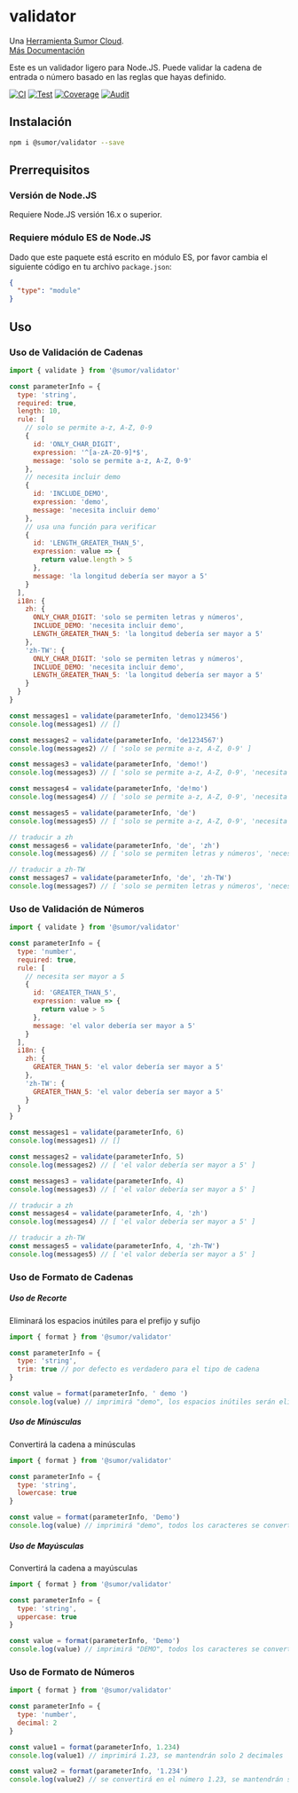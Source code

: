 # validator

Una [Herramienta Sumor Cloud](https://sumor.cloud).  
[Más Documentación](https://sumor.cloud)

Este es un validador ligero para Node.JS.
Puede validar la cadena de entrada o número basado en las reglas que hayas definido.

[![CI](https://github.com/sumor-cloud/validator/actions/workflows/ci.yml/badge.svg)](https://github.com/sumor-cloud/validator/actions/workflows/ci.yml)
[![Test](https://github.com/sumor-cloud/validator/actions/workflows/ut.yml/badge.svg)](https://github.com/sumor-cloud/validator/actions/workflows/ut.yml)
[![Coverage](https://github.com/sumor-cloud/validator/actions/workflows/coverage.yml/badge.svg)](https://github.com/sumor-cloud/validator/actions/workflows/coverage.yml)
[![Audit](https://github.com/sumor-cloud/validator/actions/workflows/audit.yml/badge.svg)](https://github.com/sumor-cloud/validator/actions/workflows/audit.yml)

## Instalación

```bash
npm i @sumor/validator --save
```

## Prerrequisitos

### Versión de Node.JS

Requiere Node.JS versión 16.x o superior.

### Requiere módulo ES de Node.JS

Dado que este paquete está escrito en módulo ES, por favor cambia el siguiente código en tu archivo `package.json`:

```json
{
  "type": "module"
}
```

## Uso

### Uso de Validación de Cadenas

```js
import { validate } from '@sumor/validator'

const parameterInfo = {
  type: 'string',
  required: true,
  length: 10,
  rule: [
    // solo se permite a-z, A-Z, 0-9
    {
      id: 'ONLY_CHAR_DIGIT',
      expression: '^[a-zA-Z0-9]*$',
      message: 'solo se permite a-z, A-Z, 0-9'
    },
    // necesita incluir demo
    {
      id: 'INCLUDE_DEMO',
      expression: 'demo',
      message: 'necesita incluir demo'
    },
    // usa una función para verificar
    {
      id: 'LENGTH_GREATER_THAN_5',
      expression: value => {
        return value.length > 5
      },
      message: 'la longitud debería ser mayor a 5'
    }
  ],
  i18n: {
    zh: {
      ONLY_CHAR_DIGIT: 'solo se permiten letras y números',
      INCLUDE_DEMO: 'necesita incluir demo',
      LENGTH_GREATER_THAN_5: 'la longitud debería ser mayor a 5'
    },
    'zh-TW': {
      ONLY_CHAR_DIGIT: 'solo se permiten letras y números',
      INCLUDE_DEMO: 'necesita incluir demo',
      LENGTH_GREATER_THAN_5: 'la longitud debería ser mayor a 5'
    }
  }
}

const messages1 = validate(parameterInfo, 'demo123456')
console.log(messages1) // []

const messages2 = validate(parameterInfo, 'de1234567')
console.log(messages2) // [ 'solo se permite a-z, A-Z, 0-9' ]

const messages3 = validate(parameterInfo, 'demo!')
console.log(messages3) // [ 'solo se permite a-z, A-Z, 0-9', 'necesita incluir demo' ]

const messages4 = validate(parameterInfo, 'de!mo')
console.log(messages4) // [ 'solo se permite a-z, A-Z, 0-9', 'necesita incluir demo' ]

const messages5 = validate(parameterInfo, 'de')
console.log(messages5) // [ 'solo se permite a-z, A-Z, 0-9', 'necesita incluir demo', 'la longitud debería ser mayor a 5' ]

// traducir a zh
const messages6 = validate(parameterInfo, 'de', 'zh')
console.log(messages6) // [ 'solo se permiten letras y números', 'necesita incluir demo', 'la longitud debería ser mayor a 5' ]

// traducir a zh-TW
const messages7 = validate(parameterInfo, 'de', 'zh-TW')
console.log(messages7) // [ 'solo se permiten letras y números', 'necesita incluir demo', 'la longitud debería ser mayor a 5' ]
```

### Uso de Validación de Números

```js
import { validate } from '@sumor/validator'

const parameterInfo = {
  type: 'number',
  required: true,
  rule: [
    // necesita ser mayor a 5
    {
      id: 'GREATER_THAN_5',
      expression: value => {
        return value > 5
      },
      message: 'el valor debería ser mayor a 5'
    }
  ],
  i18n: {
    zh: {
      GREATER_THAN_5: 'el valor debería ser mayor a 5'
    },
    'zh-TW': {
      GREATER_THAN_5: 'el valor debería ser mayor a 5'
    }
  }
}

const messages1 = validate(parameterInfo, 6)
console.log(messages1) // []

const messages2 = validate(parameterInfo, 5)
console.log(messages2) // [ 'el valor debería ser mayor a 5' ]

const messages3 = validate(parameterInfo, 4)
console.log(messages3) // [ 'el valor debería ser mayor a 5' ]

// traducir a zh
const messages4 = validate(parameterInfo, 4, 'zh')
console.log(messages4) // [ 'el valor debería ser mayor a 5' ]

// traducir a zh-TW
const messages5 = validate(parameterInfo, 4, 'zh-TW')
console.log(messages5) // [ 'el valor debería ser mayor a 5' ]
```

### Uso de Formato de Cadenas

##### Uso de Recorte

Eliminará los espacios inútiles para el prefijo y sufijo

```js
import { format } from '@sumor/validator'

const parameterInfo = {
  type: 'string',
  trim: true // por defecto es verdadero para el tipo de cadena
}

const value = format(parameterInfo, ' demo ')
console.log(value) // imprimirá "demo", los espacios inútiles serán eliminados
```

##### Uso de Minúsculas

Convertirá la cadena a minúsculas

```js
import { format } from '@sumor/validator'

const parameterInfo = {
  type: 'string',
  lowercase: true
}

const value = format(parameterInfo, 'Demo')
console.log(value) // imprimirá "demo", todos los caracteres se convertirán a minúsculas
```

##### Uso de Mayúsculas

Convertirá la cadena a mayúsculas

```js
import { format } from '@sumor/validator'

const parameterInfo = {
  type: 'string',
  uppercase: true
}

const value = format(parameterInfo, 'Demo')
console.log(value) // imprimirá "DEMO", todos los caracteres se convertirán a mayúsculas
```

### Uso de Formato de Números

```js
import { format } from '@sumor/validator'

const parameterInfo = {
  type: 'number',
  decimal: 2
}

const value1 = format(parameterInfo, 1.234)
console.log(value1) // imprimirá 1.23, se mantendrán solo 2 decimales

const value2 = format(parameterInfo, '1.234')
console.log(value2) // se convertirá en el número 1.23, se mantendrán solo 2 decimales
```